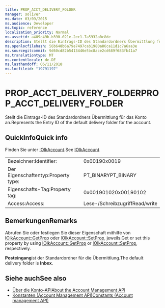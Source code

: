 ```yaml
---
title: PROP_ACCT_DELIVERY_FOLDER
manager: soliver
ms.date: 03/09/2015
ms.audience: Developer
ms.topic: reference
localization_priority: Normal
ms.assetid: a409c49b-b390-021e-2ec1-7a5932a0c8de
description: Stellt die Eintrags-ID des Standardordners Übermittlung für das Konto an.
ms.openlocfilehash: 56b648b6a79e7497cab1980a86ca11d1c7a6aa3e
ms.sourcegitcommit: 9d60cd82b5413446e5bc8ace2cd689f683fb41a7
ms.translationtype: MT
ms.contentlocale: de-DE
ms.lasthandoff: 06/11/2018
ms.locfileid: "19791197"
---
```

# <a name="propacctdeliveryfolder"></a><span data-ttu-id="083ea-103">PROP_ACCT_DELIVERY_FOLDER</span><span class="sxs-lookup"><span data-stu-id="083ea-103">PROP_ACCT_DELIVERY_FOLDER</span></span>

<span data-ttu-id="083ea-104">Stellt die Eintrags-ID des Standardordners Übermittlung für das Konto an.</span><span class="sxs-lookup"><span data-stu-id="083ea-104">Represents the Entry ID of the default delivery folder for the account.</span></span>
  
## <a name="quick-info"></a><span data-ttu-id="083ea-105">QuickInfo</span><span class="sxs-lookup"><span data-stu-id="083ea-105">Quick info</span></span>

<span data-ttu-id="083ea-106">Finden Sie unter [IOlkAccount](iolkaccount.md).</span><span class="sxs-lookup"><span data-stu-id="083ea-106">See [IOlkAccount](iolkaccount.md).</span></span>
  
|||
|:-----|:-----|
|<span data-ttu-id="083ea-107">Bezeichner:</span><span class="sxs-lookup"><span data-stu-id="083ea-107">Identifier:</span></span>  <br/> |<span data-ttu-id="083ea-108">0x0019</span><span class="sxs-lookup"><span data-stu-id="083ea-108">0x0019</span></span>  <br/> |
|<span data-ttu-id="083ea-109">Der Eigenschaftentyp:</span><span class="sxs-lookup"><span data-stu-id="083ea-109">Property type:</span></span>  <br/> |<span data-ttu-id="083ea-110">PT_BINARY</span><span class="sxs-lookup"><span data-stu-id="083ea-110">PT_BINARY</span></span>  <br/> |
|<span data-ttu-id="083ea-111">Eigenschafts-Tag:</span><span class="sxs-lookup"><span data-stu-id="083ea-111">Property tag:</span></span>  <br/> |<span data-ttu-id="083ea-112">0x00190102</span><span class="sxs-lookup"><span data-stu-id="083ea-112">0x00190102</span></span>  <br/> |
|<span data-ttu-id="083ea-113">Access:</span><span class="sxs-lookup"><span data-stu-id="083ea-113">Access:</span></span>  <br/> |<span data-ttu-id="083ea-114">Lese-/Schreibzugriff</span><span class="sxs-lookup"><span data-stu-id="083ea-114">Read/write</span></span>  <br/> |
   
## <a name="remarks"></a><span data-ttu-id="083ea-115">Bemerkungen</span><span class="sxs-lookup"><span data-stu-id="083ea-115">Remarks</span></span>

<span data-ttu-id="083ea-116">Abrufen Sie oder festlegen Sie dieser Eigenschaft mithilfe von [IOlkAccount::GetProp](iolkaccount-getprop.md) oder [IOlkAccount::SetProp](iolkaccount-setprop.md), jeweils.</span><span class="sxs-lookup"><span data-stu-id="083ea-116">Get or set this property by using [IOlkAccount::GetProp](iolkaccount-getprop.md) or [IOlkAccount::SetProp](iolkaccount-setprop.md), respectively.</span></span>
  
<span data-ttu-id="083ea-117">**Posteingang**ist der Standardordner für die Übermittlung.</span><span class="sxs-lookup"><span data-stu-id="083ea-117">The default delivery folder is **Inbox**.</span></span>
  
## <a name="see-also"></a><span data-ttu-id="083ea-118">Siehe auch</span><span class="sxs-lookup"><span data-stu-id="083ea-118">See also</span></span>

- [<span data-ttu-id="083ea-119">Über die Konto-API</span><span class="sxs-lookup"><span data-stu-id="083ea-119">About the Account Management API</span></span>](about-the-account-management-api.md)  
- [<span data-ttu-id="083ea-120">Konstanten (Account Management API)</span><span class="sxs-lookup"><span data-stu-id="083ea-120">Constants (Account management API)</span></span>](constants-account-management-api.md)

